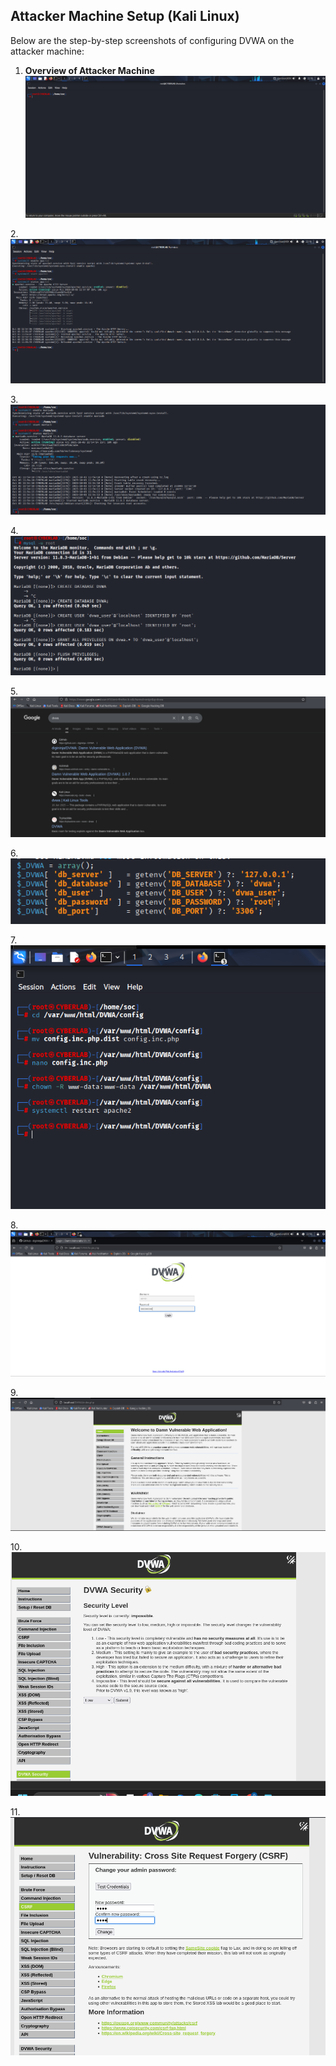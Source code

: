## Attacker Machine Setup (Kali Linux)

Below are the step-by-step screenshots of configuring DVWA on the attacker machine:

1. **Overview of Attacker Machine** 
![Overview of attacker Machine](Attack_Machine.png)

2.![Checking Apache2 status](Appache2_Status.png)

3.![Checking Databse status](Mariadb_Status.png)

4.![Setting Up Database](Setting_up_Databse.png)

5.![Cloning the DVWA Website](Clone_the_first_website.png)

6.![Configuration Checking of DVWA](Configuration_Check.png)

7.![DVWA Configuration and Permission Commands](Dvwa_Config_Command.png)

8.![DVWA Login Page](DVWA_on_Attack_Machine.png)

9.![DVWA Welcome Page](Welcome_Page.png)

10.![Go to DVWA Security and changed it to low](DVWA_security_Low.png)

11.![Changed the Default Password (User:admin , Password:password) to custom and copy the changing url from above](Password_Changed_on_Attack_Machine.png)


